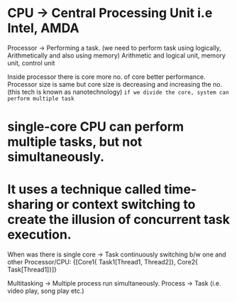 
# CPU -> Central Processing Unit i.e Intel, AMDA
Processor -> Performing a task. (we need to perform task using logically, Arithmetically and also using memory)
Arithmetic and logical unit, memory unit, control unit

Inside processor there is core more no. of core better performance.
Processor size is same but core size is decreasing and increasing the no. (this tech is known as nanotechnology)
`if we divide the core, system can perform multiple task`

# single-core CPU can perform multiple tasks, but not simultaneously.
# It uses a technique called time-sharing or context switching to create the illusion of concurrent task execution.
When was there is single core -> Task continuously switching b/w one and other
Processor/CPU: {[Core1{ Task1[Thread1, Thread2]}, Core2{ Task[Thread1]}]}

Multitasking -> Multiple process run simultaneously. Process -> Task (i.e. video play, song play etc.)

